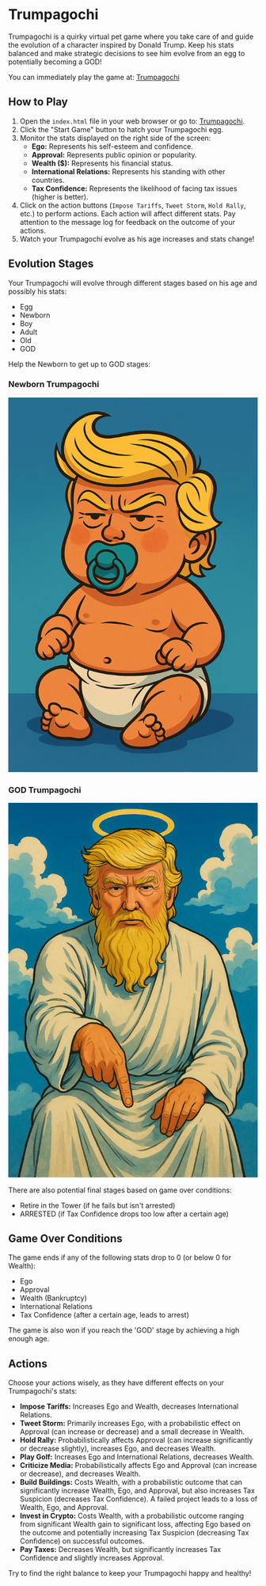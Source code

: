 # Trumpagochi

Trumpagochi is a quirky virtual pet game where you take care of and guide the evolution of a character inspired by Donald Trump. Keep his stats balanced and make strategic decisions to see him evolve from an egg to potentially becoming a GOD!

You can immediately play the game at: [Trumpagochi](https://trumpagochi.infy.uk/)


## How to Play

1.  Open the `index.html` file in your web browser or go to: [Trumpagochi](https://trumpagochi.infy.uk/).
2.  Click the "Start Game" button to hatch your Trumpagochi egg.
3.  Monitor the stats displayed on the right side of the screen:
    * **Ego:** Represents his self-esteem and confidence.
    * **Approval:** Represents public opinion or popularity.
    * **Wealth ($):** Represents his financial status.
    * **International Relations:** Represents his standing with other countries.
    * **Tax Confidence:** Represents the likelihood of facing tax issues (higher is better).
4.  Click on the action buttons (`Impose Tariffs`, `Tweet Storm`, `Hold Rally`, etc.) to perform actions. Each action will affect different stats. Pay attention to the message log for feedback on the outcome of your actions.
5.  Watch your Trumpagochi evolve as his age increases and stats change!

## Evolution Stages

Your Trumpagochi will evolve through different stages based on his age and possibly his stats:

* Egg
* Newborn
* Boy
* Adult
* Old
* GOD

Help the Newborn to get up to GOD stages:

### Newborn Trumpagochi

![Newborn Trump](baby_trump.webp)

### GOD Trumpagochi

![God Trump](God_Trump.png)

There are also potential final stages based on game over conditions:

* Retire in the Tower (if he fails but isn't arrested)
* ARRESTED (if Tax Confidence drops too low after a certain age)

## Game Over Conditions

The game ends if any of the following stats drop to 0 (or below 0 for Wealth):

* Ego
* Approval
* Wealth (Bankruptcy)
* International Relations
* Tax Confidence (after a certain age, leads to arrest)

The game is also won if you reach the 'GOD' stage by achieving a high enough age.

## Actions

Choose your actions wisely, as they have different effects on your Trumpagochi's stats:

* **Impose Tariffs:** Increases Ego and Wealth, decreases International Relations.
* **Tweet Storm:** Primarily increases Ego, with a probabilistic effect on Approval (can increase or decrease) and a small decrease in Wealth.
* **Hold Rally:** Probabilistically affects Approval (can increase significantly or decrease slightly), increases Ego, and decreases Wealth.
* **Play Golf:** Increases Ego and International Relations, decreases Wealth.
* **Criticize Media:** Probabilistically affects Ego and Approval (can increase or decrease), and decreases Wealth.
* **Build Buildings:** Costs Wealth, with a probabilistic outcome that can significantly increase Wealth, Ego, and Approval, but also increases Tax Suspicion (decreases Tax Confidence). A failed project leads to a loss of Wealth, Ego, and Approval.
* **Invest in Crypto:** Costs Wealth, with a probabilistic outcome ranging from significant Wealth gain to significant loss, affecting Ego based on the outcome and potentially increasing Tax Suspicion (decreasing Tax Confidence) on successful outcomes.
* **Pay Taxes:** Decreases Wealth, but significantly increases Tax Confidence and slightly increases Approval.

Try to find the right balance to keep your Trumpagochi happy and healthy!